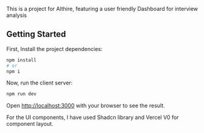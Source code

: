 This is a project for Althire, featuring a user friendly Dashboard for interview analysis

## Getting Started

First, Install the project dependencies:

```bash
npm install
# or
npm i
```

Now, run the client server:
```bash
npm run dev
```

Open [http://localhost:3000](http://localhost:3000) with your browser to see the result.

For the UI components, I have used Shadcn library and Vercel V0 for component layout.
